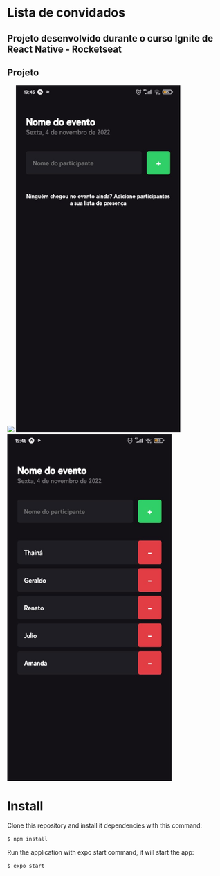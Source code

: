 # Lista de convidados

## Projeto desenvolvido durante o curso Ignite de React Native - Rocketseat

## Projeto

<img src="assets/convidados.gif" width="380px"/>

<img src="assets/noparticipant.jpg" width="380px"/>

<img src="assets/lista.jpg" width="380px"/>

# Install

Clone this repository and install it dependencies with this command:
```sh
$ npm install
```
Run the application with expo start command, it will start the app:
```sh
$ expo start
```

